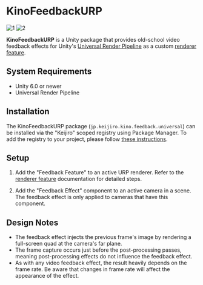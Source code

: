 # KinoFeedbackURP

![1](https://github.com/user-attachments/assets/dac080f4-8955-4ef4-9629-b40391b7e711)
![2](https://github.com/user-attachments/assets/953cbc90-6a16-4869-a82d-e00a0cbd5c48)

**KinoFeedbackURP** is a Unity package that provides old-school video feedback
effects for Unity's [Universal Render Pipeline] as a custom [renderer feature].

[Universal Render Pipeline]:
  https://docs.unity3d.com/6000.0/Documentation/Manual/universal-render-pipeline.html

[renderer feature]:
  https://docs.unity3d.com/6000.0/Documentation/Manual/urp/urp-renderer-feature.html

## System Requirements

- Unity 6.0 or newer
- Universal Render Pipeline

## Installation

The KinoFeedbackURP package (`jp.keijiro.kino.feedback.universal`) can be
installed via the "Keijiro" scoped registry using Package Manager. To add the
registry to your project, please follow [these instructions].

[these instructions]:
  https://gist.github.com/keijiro/f8c7e8ff29bfe63d86b888901b82644c

## Setup

1. Add the "Feedback Feature" to an active URP renderer. Refer to the
   [renderer feature] documentation for detailed steps.

2. Add the "Feedback Effect" component to an active camera in a scene. The
   feedback effect is only applied to cameras that have this component.

## Design Notes

- The feedback effect injects the previous frame's image by rendering a
  full-screen quad at the camera's far plane.
- The frame capture occurs just before the post-processing passes, meaning
  post-processing effects do not influence the feedback effect.
- As with any video feedback effect, the result heavily depends on the frame
  rate. Be aware that changes in frame rate will affect the appearance of the
  effect.

